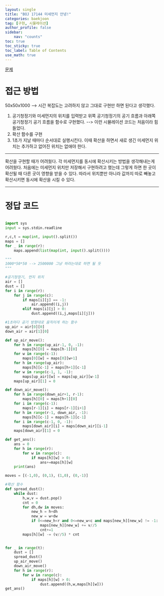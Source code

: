 ```yaml
---
layout: single
title: "BOJ 17144 미세먼지 안녕!"
categories: baekjoon
tag: [구현, 시물레이션]
author_profile: false
sidebar:
    nav: "counts"
toc: true
toc_sticky: true
toc_label: Table of Contents
use_math: true
---
```



[문제](https://www.acmicpc.net/problem/17144)


# 접근 방법

50x50x1000 --> 시간 복잡도는 고려하지 않고 그대로 구현만 하면 된다고 생각했다.
1. 공기청정기와 미세먼지의 위치를 입력받고 위쪽 공기청정기의 공기 흐름과 아래쪽 공기청정기 공기 흐름을 함수로 구현했다. --> 이런 시뮬레이션 코드는 처음이라 힘들었다.
2. 확산 함수를 구현
3. 1초가 지날 때마다 순서대로 실행시킨다. 이때 확산을 하면서 새로 생긴 미세먼지 위치는 추가하고 없어진 위치는 없애야 한다.

---

확산을 구현할 때가 어려웠다. 각 미세먼지를 동시에 확산시키는 방법을 생각해내는게 어려웠다. 처음에는 미세먼지 위치만 저장해서 구현하려고 했는데 그렇게 하면 한 곳이 확산될 때 다른 곳이 영향을 받을 수 있다.
따라서 위치뿐만 아니라 값까지 따로 빼놓고 확산시키면 동시에 확산을 시킬 수 있다.

---



# 정답 코드

```python

import sys
input = sys.stdin.readline

r,c,t = map(int, input().split())
maps = []
for _ in range(r):
    maps.append(list(map(int, input().split())))

"""
1000*50*50 --> 2500000 그냥 하라는대로 하면 될 듯
"""

#공기청정기, 먼지 위치
air = []
dust = []
for i in range(r):
    for j in range(c):
        if maps[i][j] == -1:
            air.append((i,j))
        elif maps[i][j] > 0:
            dust.append((i,j,maps[i][j]))

#1초마다 공기 방향대로 움직이게 하는 함수
up_air = air[0][0]
down_air = air[1][0]

def up_air_move():
    for h in range(up_air-1, 0, -1):
        maps[h][0] = maps[h-1][0]
    for w in range(c-1):
        maps[0][w] = maps[0][w+1]
    for h in range(up_air):
        maps[h][c-1] = maps[h+1][c-1]
    for w in range(c-1, 1, -1):
        maps[up_air][w] = maps[up_air][w-1]
    maps[up_air][1] = 0

def down_air_move():
    for h in range(down_air+1, r-1):
        maps[h][0] = maps[h+1][0]
    for i in range(c-1):
        maps[r-1][i] = maps[r-1][i+1]
    for h in range(r-1, down_air, -1):
        maps[h][c-1] = maps[h-1][c-1]
    for i in range(c-1, 0, -1):
        maps[down_air][i] = maps[down_air][i-1]
    maps[down_air][1] = 0

def get_ans():
    ans = 0
    for h in range(r):
        for w in range(c):
            if maps[h][w] > 0:
                ans+=maps[h][w]
    print(ans)

moves = [(-1,0), (0,1), (1,0), (0,-1)]

#확산 함수
def spread_dust():
    while dust:
        h,w,v = dust.pop()
        cnt = 0
        for dh,dw in moves:
            new_h = h+dh
            new_w = w+dw
            if 0<=new_h<r and 0<=new_w<c and maps[new_h][new_w] != -1:
                maps[new_h][new_w] += v//5
                cnt+=1
        maps[h][w] -= (v//5) * cnt
                

for _ in range(t):
    dust = []
    spread_dust()
    up_air_move()
    down_air_move()
    for h in range(r):
        for w in range(c):
            if maps[h][w] > 0:
                dust.append((h,w,maps[h][w]))
get_ans()


```